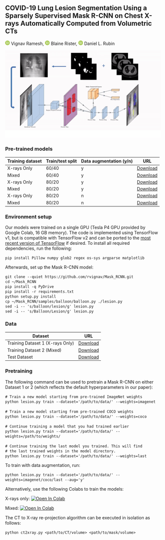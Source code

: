 ## COVID-19 Lung Lesion Segmentation Using a Sparsely Supervised Mask R-CNN on Chest X-rays Automatically Computed from Volumetric CTs
<a href="https://orcid.org/0000-0002-6521-7898"><img height="15" src="https://github.com/rvignav/CT2Xray/blob/master/docs/orcid.png"></a>&nbsp;Vignav Ramesh, <a href="https://orcid.org/0000-0002-4490-0444"><img height="15" src="https://github.com/rvignav/CT2Xray/blob/master/docs/orcid.png"></a>&nbsp;Blaine Rister, <a href="https://orcid.org/0000-0001-5057-4369"><img height="15" src="https://github.com/rvignav/CT2Xray/blob/master/docs/orcid.png"></a>&nbsp;Daniel L. Rubin

<!-- [arXiv]() / [Full Paper (PDF)]() / [Google Scholar]() / [Papers With Code]() / [Mask R-CNN Code]() -->

![GIF](https://github.com/rvignav/CT2Xray/blob/master/docs/gif.gif)

### Pre-trained models

| Training dataset | Train/test split | Data augmentation (y/n) | URL |
| --- | --- | --- | --- |
| X-rays Only | 60/40 | y | [Download](https://drive.google.com/file/d/1Db0NhVCIBOJJTfDHjtmgm3I10-KsUpg-/view?usp=sharing) |
| Mixed | 60/40 | y | [Download](https://drive.google.com/file/d/1nizSK5_RQXsaQ-omKtKL3dwaLL2xJnfC/view?usp=sharing) |
| X-rays Only | 80/20 | y | [Download](https://drive.google.com/file/d/15TBvC-UUYZ4OB_ExNCewHNrZFXdDCPZR/view?usp=sharing) |
| Mixed | 80/20 | y | [Download](https://drive.google.com/file/d/1cO2ck9sJm79tmW-FvawO_ogIL_4yLFpU/view?usp=sharing) |
| X-rays Only | 80/20 | n | [Download](https://drive.google.com/file/d/1fNQndbTef8bu-OPJZHUio4CtTgQMKKxr/view?usp=sharing) |
| Mixed | 80/20 | n | [Download](https://drive.google.com/file/d/11Bs9XbJNKPXaVzKWydvR6r6j9cOFf5ig/view?usp=sharing) |

### Environment setup

Our models were trained on a single GPU (Tesla P4 GPU provided by Google Colab, 16 GB memory). The code is implemented using TensorFlow v1, but is compatible with TensorFlow v2 and can be ported to the [most recent version of TensorFlow](https://www.tensorflow.org/versions) if desired. To install all required dependencies, run the following:

    pip install Pillow numpy glob2 regex os-sys argparse matplotlib

Afterwards, set up the Mask R-CNN model:
```
git clone --quiet https://github.com/rvignav/Mask_RCNN.git
cd ~/Mask_RCNN
pip install -q PyDrive
pip install -r requirements.txt
python setup.py install
cp ~/Mask_RCNN/samples/balloon/balloon.py ./lesion.py
sed -i -- 's/balloon/lesion/g' lesion.py
sed -i -- 's/Balloon/Lesion/g' lesion.py
```

### Data

| Dataset | URL |
| --- | --- |
| Training Dataset 1 (X-rays Only) | [Download](https://github.com/rvignav/CT2Xray/tree/master/xrays_only) |
| Training Dataset 2 (Mixed) | [Download](https://github.com/rvignav/CT2Xray/tree/master/mixed) |
| Test Dataset | [Download](https://github.com/rvignav/CT2Xray/tree/master/mixed/val) |

### Pretraining

The following command can be used to pretrain a Mask R-CNN on either Dataset 1 or 2 (which reflects the default hyperparameters in our paper):
```
# Train a new model starting from pre-trained ImageNet weights
python lesion.py train --dataset='/path/to/data/' --weights=imagenet

# Train a new model starting from pre-trained COCO weights
python lesion.py train --dataset='/path/to/data/' --weights=coco

# Continue training a model that you had trained earlier
python lesion.py train --dataset='/path/to/data/' --weights=/path/to/weights/

# Continue training the last model you trained. This will find
# the last trained weights in the model directory.
python lesion.py train --dataset='/path/to/data/' --weights=last
```

To train with data augmentation, run:

    python lesion.py train --dataset='/path/to/data/' --weights=imagenet/coco/last --aug='y'

Alternatively, use the following Colabs to train the models:

X-rays only: <a href="https://colab.research.google.com/github/rvignav/CT2Xray/blob/master/Segment_Xrays_Only.ipynb" target="_parent"><img src="https://colab.research.google.com/assets/colab-badge.svg" alt="Open In Colab"/></a>

Mixed: <a href="https://colab.research.google.com/github/rvignav/CT2Xray/blob/master/Segment_Mixed.ipynb" target="_parent"><img src="https://colab.research.google.com/assets/colab-badge.svg" alt="Open In Colab"/></a>

The CT to X-ray re-projection algorithm can be executed in isolation as follows:

    python ct2xray.py <path/to/CT/volume> <path/to/mask/volume>

<!-- ### Cite
```
@article{chen2020big,
  title={Big Self-Supervised Models are Strong Semi-Supervised Learners},
  author={Chen, Ting and Kornblith, Simon and Swersky, Kevin and Norouzi, Mohammad and Hinton, Geoffrey},
  journal={arXiv preprint arXiv:2006.10029},
  year={2020}
}
``` -->
